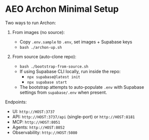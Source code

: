 # AEO Archon Minimal Setup

Two ways to run Archon:

1) From images (no source):
   - Copy `.env.sample` to `.env`, set images + Supabase keys
   - `bash ./archon-up.sh`

2) From source (auto-clone repo):
   - `bash ./bootstrap-from-source.sh`
   - If using Supabase CLI locally, run inside the repo:
     - `npx supabase@latest init`
     - `npx supabase start`
   - The bootstrap attempts to auto-populate `.env` with Supabase settings from `supabase/.env` when present.

Endpoints:
- UI: `http://HOST:3737`
- API: `http://HOST:3737/api` (single-port) or `http://HOST:8181`
- MCP: `http://HOST:8051`
- Agents: `http://HOST:8052`
- Observability: `http://HOST:5080`
